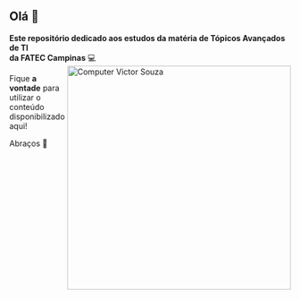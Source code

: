 ## Olá 👋

**Este repositório dedicado aos estudos da matéria de Tópicos Avançados de TI** 
<br>**da FATEC Campinas** 💻
<img src="https://raw.githubusercontent.com/MicaelliMedeiros/micaellimedeiros/master/image/computer-illustration.png" min-width="400px" max-width="400px" width="400px" align="right" alt="Computer Victor Souza">

Fique **a vontade** para utilizar o conteúdo disponibilizado aqui! 

Abraços 💜


